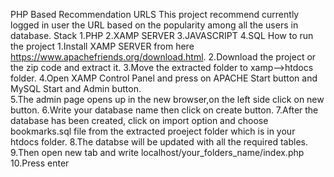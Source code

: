PHP Based Recommendation URLS
This project recommend currently logged in user the URL based on the popularity among all the users in database.
Stack
1.PHP 2.XAMP SERVER 3.JAVASCRIPT 4.SQL 
How to run the project
1.Install XAMP SERVER from here https://www.apachefriends.org/download.html. 
2.Download the project or the zip code and extract it. 
3.Move the extracted folder to xamp-->htdocs folder.
4.Open XAMP Control Panel and press on APACHE Start button and MySQL Start and Admin button.    
5.The admin page opens up in the new browser,on the left side click on new button. 
6.Write your database name then click on create button.
7.After the database has been created, click on import option and choose bookmarks.sql file from the extracted proeject folder which is in your htdocs folder. 
8.The databse will be updated with all the required tables.
9.Then open new tab and write localhost/your_folders_name/index.php 
10.Press enter
